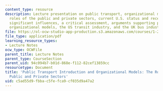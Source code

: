 ```yaml
---
content_type: resource
description: Lecture presentation on public transport, organizational models, the
  roles of the public and private sectors, current U.S. status and recent trends,
  significant influences, a critical assessment, arguments supporting public transport,
  organizational models, the US transit industry, and the UK bus industry experience.
file: https://ol-ocw-studio-app-production.s3.amazonaws.com/courses/1-201j-transportation-systems-analysis-demand-and-economics-fall-2008/c5ad55d9fbbac5fefca9cf035d9a47a2_MIT1_201JF08_lec07.pdf
file_type: application/pdf
learning_resource_types:
- Lecture Notes
ocw_type: OCWFile
parent_title: Lecture Notes
parent_type: CourseSection
parent_uid: 94c094b7-b01d-868e-f112-82cef13859cc
resourcetype: Document
title: 'Public Transport Introduction and Organizational Models: The Roles of the
  Public and Private Sectors'
uid: c5ad55d9-fbba-c5fe-fca9-cf035d9a47a2
---
```

